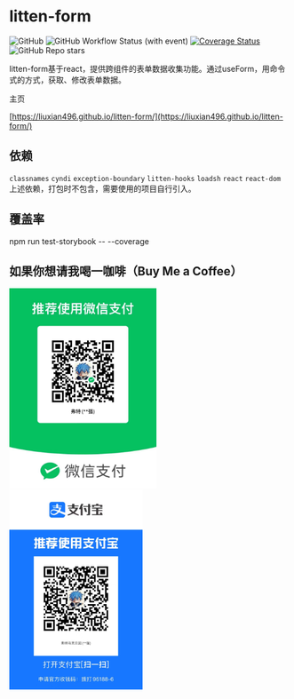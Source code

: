 # litten-form
![GitHub](https://img.shields.io/github/license/liuxian496/litten-form)
![GitHub Workflow Status (with event)](https://img.shields.io/github/actions/workflow/status/liuxian496/litten-form/test.yml)
[![Coverage Status](https://coveralls.io/repos/github/liuxian496/litten-form/badge.svg?branch=main)](https://coveralls.io/github/liuxian496/litten-form?branch=main)
![GitHub Repo stars](https://img.shields.io/github/stars/liuxian496/litten-form)


<p>litten-form基于react，提供跨组件的表单数据收集功能。通过useForm，用命令式的方式，获取、修改表单数据。</p>

<p>
主页
</p>

[https://liuxian496.github.io/litten-form/](https://liuxian496.github.io/litten-form/)

## 依赖
<code>classnames</code>
<code>cyndi</code>
<code>exception-boundary</code>
<code>litten-hooks</code>
<code>loadsh</code>
<code>react</code>
<code>react-dom</code>
上述依赖，打包时不包含，需要使用的项目自行引入。

## 覆盖率
<p>npm run test-storybook -- --coverage</p>

## 如果你想请我喝一咖啡（Buy Me a Coffee）
<img src=".\\public\\wechat.jpg" height="360">
<img src=".\\public\\alipay.jpg" height="360">
